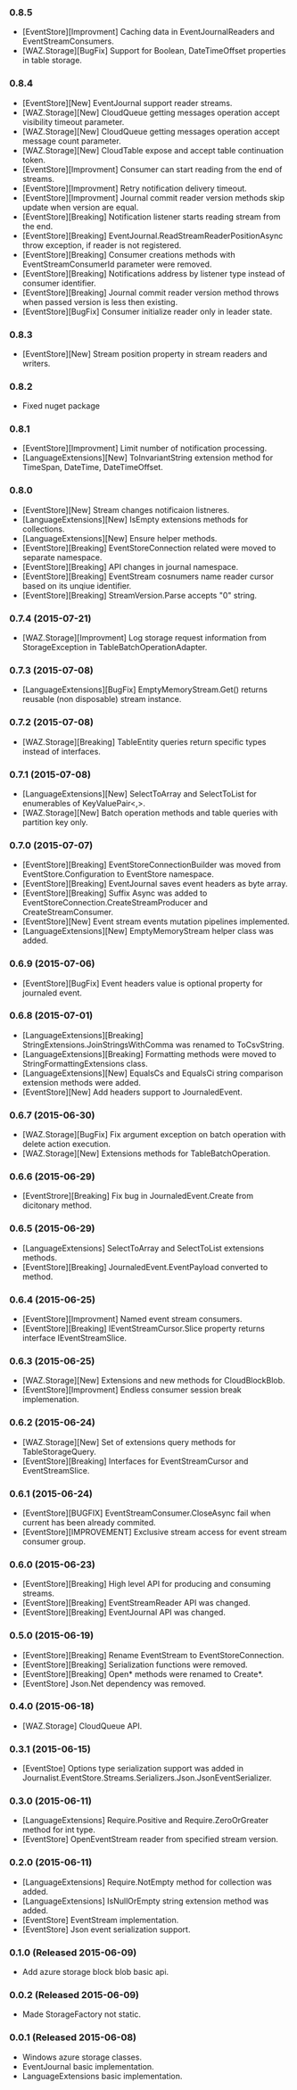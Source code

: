 ### 0.8.5
* [EventStore][Improvment] Caching data in EventJournalReaders and EventStreamConsumers.
* [WAZ.Storage][BugFix] Support for Boolean, DateTimeOffset properties in table storage.

### 0.8.4
* [EventStore][New] EventJournal support reader streams.
* [WAZ.Storage][New] CloudQueue getting messages operation accept visibility timeout parameter.
* [WAZ.Storage][New] CloudQueue getting messages operation accept message count parameter.
* [WAZ.Storage][New] CloudTable expose and accept table continuation token.
* [EventStore][Improvment] Consumer can start reading from the end of streams.
* [EventStore][Improvment] Retry notification delivery timeout.
* [EventStore][Improvment] Journal commit reader version methods skip update when version are equal.
* [EventStore][Breaking] Notification listener starts reading stream from the end.
* [EventStore][Breaking] EventJournal.ReadStreamReaderPositionAsync throw exception, if reader is not registered.
* [EventStore][Breaking] Consumer creations methods with EventStreamConsumerId parameter were removed.
* [EventStore][Breaking] Notifications address by listener type instead of consumer identifier.
* [EventStore][Breaking] Journal commit reader version method throws when passed version is less then existing.
* [EventStore][BugFix] Consumer initialize reader only in leader state.

### 0.8.3
* [EventStore][New] Stream position property in stream readers and writers.

### 0.8.2
* Fixed nuget package

### 0.8.1
* [EventStore][Improvment] Limit number of notification processing.
* [LanguageExtensions][New] ToInvariantString extension method for TimeSpan, DateTime, DateTimeOffset.

### 0.8.0
* [EventStore][New] Stream changes notificaion listneres.
* [LanguageExtensions][New] IsEmpty extensions methods for collections.
* [LanguageExtensions][New] Ensure helper methods.
* [EventStore][Breaking] EventStoreConnection related were moved to separate namespace.
* [EventStore][Breaking] API changes in journal namespace.
* [EventStore][Breaking] EventStream cosnumers name reader cursor based on its unqiue identifier.
* [EventStore][Breaking] StreamVersion.Parse accepts "0" string.

### 0.7.4 (2015-07-21)
* [WAZ.Storage][Improvment] Log storage request information from StorageException in TableBatchOperationAdapter.

### 0.7.3 (2015-07-08)
* [LanguageExtensions][BugFix] EmptyMemoryStream.Get() returns reusable (non disposable) stream instance.

### 0.7.2 (2015-07-08)
* [WAZ.Storage][Breaking] TableEntity queries return specific types instead of interfaces.

### 0.7.1 (2015-07-08)
* [LanguageExtensions][New] SelectToArray and SelectToList for enumerables of KeyValuePair<,>.
* [WAZ.Storage][New] Batch operation methods and table queries with partition key only.

### 0.7.0 (2015-07-07)
* [EventStore][Breaking] EventStoreConnectionBuilder was moved from EventStore.Configuration to EventStore namespace.
* [EventStore][Breaking] EventJournal saves event headers as byte array.
* [EventStore][Breaking] Suffix Async was added to EventStoreConnection.CreateStreamProducer and CreateStreamConsumer.
* [EventStore][New] Event stream events mutation pipelines implemented.
* [LanguageExtensions][New] EmptyMemoryStream helper class was added.

### 0.6.9 (2015-07-06)
* [EventStore][BugFix] Event headers value is optional property for journaled event.

### 0.6.8 (2015-07-01)
* [LanguageExtensions][Breaking] StringExtensions.JoinStringsWithComma was renamed to ToCsvString.
* [LanguageExtensions][Breaking] Formatting methods were moved to StringFormattingExtensions class.
* [LanguageExtensions][New] EqualsCs and EqualsCi string comparison extension methods were added.
* [EventStore][New] Add headers support to JournaledEvent.

### 0.6.7 (2015-06-30)
* [WAZ.Storage][BugFix] Fix argument exception on batch operation with delete action execution.
* [WAZ.Storage][New] Extensions methods for TableBatchOperation.

### 0.6.6 (2015-06-29)
* [EventStrore][Breaking] Fix bug in JournaledEvent.Create from dicitonary method.

### 0.6.5 (2015-06-29)
* [LanguageExtensions] SelectToArray and SelectToList extensions methods.
* [EventStore][Breaking] JournaledEvent.EventPayload converted to method.

### 0.6.4 (2015-06-25)
* [EventStore][Improvment] Named event stream consumers.
* [EventStore][Breaking] IEventStreamCursor.Slice property returns interface IEventStreamSlice.

### 0.6.3 (2015-06-25)
* [WAZ.Storage][New] Extensions and new methods for CloudBlockBlob.
* [EventStore][Improvment] Endless consumer session break implemenation.

### 0.6.2 (2015-06-24)
* [WAZ.Storage][New] Set of extensions query methods for TableStorageQuery.
* [EventStore][Breaking] Interfaces for EventStreamCursor and EventStreamSlice.

### 0.6.1 (2015-06-24)
* [EventStore][BUGFIX] EventStreamConsumer.CloseAsync fail when current has been already commited.
* [EventStore][IMPROVEMENT] Exclusive stream access for event stream consumer group.

### 0.6.0 (2015-06-23)
* [EventStore][Breaking] High level API for producing and consuming streams.
* [EventStore][Breaking] EventStreamReader API was changed.
* [EventStore][Breaking] EventJournal API was changed.

### 0.5.0 (2015-06-19)
* [EventStore][Breaking] Rename EventStream to EventStoreConnection.
* [EventStore][Breaking] Serialization functions were removed.
* [EventStore][Breaking] Open* methods were renamed to Create*.
* [EventStore] Json.Net dependency was removed.

### 0.4.0 (2015-06-18)
* [WAZ.Storage] CloudQueue API.

### 0.3.1 (2015-06-15)
* [EventStoe] Options type serialization support was added in Journalist.EventStore.Streams.Serializers.Json.JsonEventSerializer.

### 0.3.0 (2015-06-11)
* [LanguageExtensions] Require.Positive and Require.ZeroOrGreater method for int type.
* [EventStore] OpenEventStream reader from specified stream version.

### 0.2.0 (2015-06-11)
* [LanguageExtensions] Require.NotEmpty method for collection was added.
* [LanguageExtensions] IsNullOrEmpty string extension method was added.
* [EventStore] EventStream implementation.
* [EventStore] Json event serialization support.

### 0.1.0 (Released 2015-06-09)
* Add azure storage block blob basic api.

### 0.0.2 (Released 2015-06-09)
* Made StorageFactory not static.

### 0.0.1 (Released 2015-06-08)
* Windows azure storage classes.
* EventJournal basic implementation.
* LanguageExtensions basic implementation.
